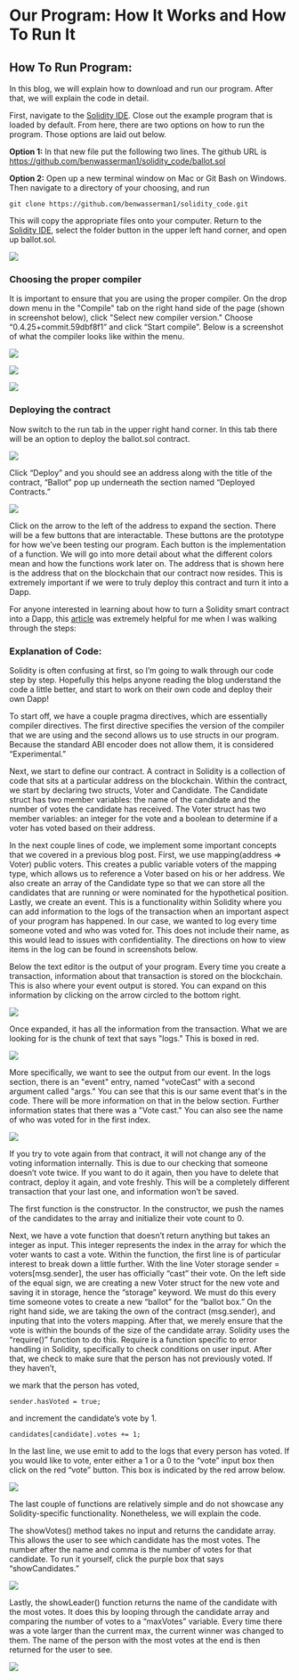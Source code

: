 # Our Program: How It Works and How To Run It

## How To Run Program:

In this blog, we will explain how to download and run our program. After that, we will explain the code in detail. 

First, navigate to the [Solidity IDE](https://remix.ethereum.org). Close out the example program that is loaded by default. 
From here, there are two options on how to run the program. Those options are laid out below.


**Option 1:** 
In that new file put the following two lines. The github URL is https://github.com/benwasserman1/solidity_code/ballot.sol

**Option 2:** 
Open up a new terminal window on Mac or Git Bash on Windows. Then navigate to a directory of your choosing, and run 

```
git clone https://github.com/benwasserman1/solidity_code.git
```

This will copy the appropriate files onto your computer. Return to  the [Solidity IDE](https://remix.ethereum.org), select 
the folder button in the upper left hand corner, and open up ballot.sol. 


![](Screenshots/folder.png)


### Choosing the proper compiler

It is important to ensure that you are using the proper compiler. On the drop down menu in the "Compile" tab on the right hand side of the page (shown in screenshot below), click "Select new compiler version." Choose “0.4.25+commit.59dbf8f1” and click “Start compile”. Below is a screenshot of what the compiler looks like within the menu.


![](Screenshots/compile1.png)


![](Screenshots/commit.png)


![](Screenshots/compile.png)

### Deploying the contract

Now switch to the run tab in the upper right hand corner. In this tab there will be an option to deploy the ballot.sol contract.


![](Screenshots/deploy.png)


Click “Deploy” and you should see an address along with the title of the contract, “Ballot” pop up underneath the section named “Deployed Contracts.” 


![](Screenshots/contracts.png)


Click on the arrow to the left of the address to expand the section. There will be a few buttons that are interactable. These buttons are the prototype for how we’ve been testing our program. Each button is the implementation of a function. We will go into more detail about what the different colors mean and how the functions work later on. The address that is shown here is the address that on the blockchain that our contract now resides. This is extremely important if we were to truly deploy this contract and turn it into a Dapp. 

For anyone interested in learning about how to turn a Solidity smart contract into a Dapp, this [article](https://medium.com/ethereum-developers/the-ultimate-end-to-end-tutorial-to-create-and-deploy-a-fully-descentralized-dapp-in-ethereum-18f0cf6d7e0e) was extremely helpful for me when I was walking through the steps: 


### Explanation of Code:

Solidity is often confusing at first, so I’m going to walk through our code step by step. Hopefully this helps anyone reading the blog understand the code a little better, and start to work on their own code and deploy their own Dapp! 

To start off, we have a couple pragma directives, which are essentially compiler directives. The first directive specifies the version of the compiler that we are using and the second allows us to use structs in our program. Because the standard ABI encoder does not allow them, it is considered “Experimental.” 

Next, we start to define our contract. A contract in Solidity is a collection of code that sits at a particular address on the blockchain. Within the contract, we start by declaring two structs, Voter and Candidate. The Candidate struct has two member variables: the name of the candidate and the number of votes the candidate has received. The Voter struct has two member variables: an integer for the vote and a boolean to determine if a voter has voted based on their address.

In the next couple lines of code, we implement some important concepts that we covered in a previous blog post. First, we use mapping(address => Voter) public voters. This creates a public variable voters of the mapping type, which allows us to reference a Voter based on his or her address. We also create an array of the Candidate type so that we can store all the candidates that are running or were nominated for the hypothetical position. Lastly, we create an event. This is a functionality within Solidity where you can add information to the logs of the transaction when an important aspect of your program has happened. In our case, we wanted to log every time someone voted and who was voted for. This does not include their name, as this would lead to issues with confidentiality. The directions on how to view items in the log can be found in screenshots below.

Below the text editor is the output of your program. Every time you create a transaction, information about that transaction is stored on the blockchain. This is also where your event output is stored. You can expand on this information by clicking on the arrow circled to the bottom right.

![](Screenshots/transaction.png)

Once expanded, it has all the information from the transaction. What we are looking for is the chunk of text that says "logs."
This is boxed in red.


![](Screenshots/logs.png)


More specifically, we want to see the output from our event. In the logs section, there is an "event" entry, named "voteCast" with a second argument called "args." You can see that this is our same event that's in the code. There will be more information on that in the below section. Further information states that there was a "Vote cast." You can also see the name of who was voted for in the first index.

![](Screenshots/event.png)


If you try to vote again from that contract, it will not change any of the voting information internally. This is due to our checking that someone doesn’t vote twice. If you want to do it again, then you have to delete that contract, deploy it again, and vote freshly. This will be a completely different transaction that your last one, and information won’t be saved.

The first function is the constructor. In the constructor, we push the names of the candidates to the array and initialize their vote count to 0.

 Next, we have a vote function that doesn’t return anything but takes an integer as input. This integer represents the index in the array for which the voter wants to cast a vote. Within the function, the first line is of particular interest to break down a little further. With the line Voter storage sender = voters[msg.sender], the user has officially “cast” their vote. On the left side of the equal sign, we are creating a new Voter struct for the new vote and saving it in storage, hence the “storage” keyword. We must do this every time someone votes to create a new “ballot” for the “ballot box.” On the right hand side, we are taking the own of the contract (msg.sender), and inputing that into the voters mapping. After that, we merely ensure that the vote is within the bounds of the size of the candidate array. Solidity uses the “require()” function to do this. Require is a function specific to error handling in Solidity, specifically to check conditions on user input. After that, we check to make sure that the person has not previously voted. If they haven’t,

 we mark that the person has voted,
```
sender.hasVoted = true;
```
and increment the candidate’s vote by 1. 
```
candidates[candidate].votes += 1;
```

In the last line, we use emit to add to the logs that every person has voted. If you would like to vote, enter either a 1 or a 0 to the “vote” input box then click on the red “vote” button. This box is indicated by the red arrow below.


![](Screenshots/vote.png)


The last couple of functions are relatively simple and do not showcase any Solidity-specific functionality. Nonetheless, we will explain the code.

The showVotes() method takes no input and returns the candidate array. This allows the user to see which candidate has the most votes. The number after the name and comma is the number of votes for that candidate. To run it yourself, click the purple box that says “showCandidates.”


![](Screenshots/showVotes.png)


Lastly, the showLeader() function returns the name of the candidate with the most votes. It does this by looping through the candidate array and comparing the number of votes to a “maxVotes” variable. Every time there was a vote larger than the current max, the current winner was changed to them. The name of the person with the most votes at the end is then returned for the user to see.


![](Screenshots/showLeader.png)



